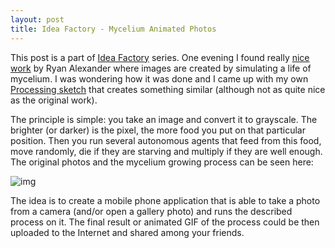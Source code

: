 ```yaml
---
layout: post
title: Idea Factory - Mycelium Animated Photos
---
```


This post is a part of [Idea Factory](/idea-factory/) series. One evening I found really [nice work](http://www.creativeapplications.net/processing/mycelium-processing/) by Ryan Alexander where images are created by simulating a life of mycelium. I was wondering how it was done and I came up with my own [Processing sketch](https://github.com/prusnak/processing/tree/master/myco) that creates something similar (although not as quite nice as the original work).

The principle is simple: you take an image and convert it to grayscale.
The brighter (or darker) is the pixel, the more food you put
on that particular position. Then you run several autonomous agents
that feed from this food, move randomly,
die if they are starving and multiply if they are well enough.
The original photos and the mycelium growing process can be seen here:

![img](/assets/idea-mycelium.gif)

The idea is to create a mobile phone application that
is able to take a photo from a camera (and/or open a gallery photo)
and runs the described process on it. The final result
or animated GIF of the process could be then uploaded to the Internet
and shared among your friends.
